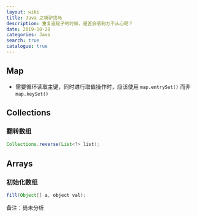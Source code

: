 ```yaml
---
layout: wiki
title: Java 之骑驴找马
description: 重复造轮子的时候，是否会感到力不从心呢？
date: 2019-10-28
categories: Java
search: true
catalogue: true
---
```


## Map

* 需要循环读取主键，同时进行取值操作时，应该使用 `map.entrySet()` 而非 `map.keySet()`

## Collections

### 翻转数组

```java
Collections.reverse(List<?> list);
```

## Arrays

### 初始化数组

```java
fill(Object[] a, object val);
```

备注：尚未分析